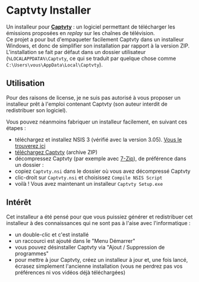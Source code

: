# Captvty Installer

Un installeur pour [**Captvty**](http://captvty.fr) : un logiciel permettant de télécharger les émissions proposées en _replay_ sur les chaînes de télévision.  
Ce projet a pour but d'empaqueter facilement Captvty dans un installeur Windows, et donc de simplifier son installation par rapport à la version ZIP.  
L'installation se fait par défaut dans un dossier utilisateur (`%LOCALAPPDATA%\Captvty`, ce qui se traduit par quelque chose comme `C:\Users\vous\AppData\Local\Captvty`).

## Utilisation

Pour des raisons de license, je ne suis pas autorisé à vous proposer un installeur prêt à l'emploi contenant Captvty (son auteur interdit de redistribuer son logiciel).

Vous pouvez néanmoins fabriquer un installeur facilement, en suivant ces étapes :

* téléchargez et installez NSIS 3 (vérifié avec la version 3.05). [Vous le trouverez ici](https://nsis.sourceforge.io/Download)
* [téléchargez Captvty](http://captvty.fr) (archive ZIP)
* décompressez Captvty (par exemple avec [7-Zip](https://www.7-zip.org/)), de préférence dans un dossier :
* copiez `Captvty.nsi` dans le dossier où vous avez décompressé Captvty
* clic-droit sur `Captvty.nsi` et choisissez `Compile NSIS Script`
* voilà ! Vous avez maintenant un installeur `Captvty Setup.exe`

## Intérêt

Cet installeur a été pensé pour que vous puissiez générer et redistribuer cet installeur à des connaissances qui ne sont pas à l'aise avec l'informatique :
* un double-clic et c'est installé
* un raccourci est ajouté dans le "Menu Démarrer"
* vous pouvez désinstaller Captvty via "Ajout / Suppression de programmes"
* pour mettre à jour Captvty, créez un installeur à jour et, une fois lancé, écrasez simplement l'ancienne installation (vous ne perdrez pas vos préférences ni vos vidéos déjà téléchargées)
